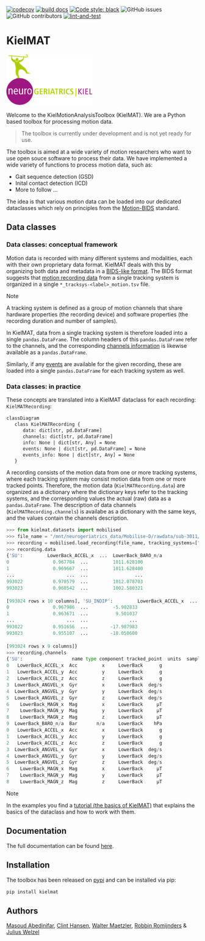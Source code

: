 [![codecov](https://codecov.io/gh/neurogeriatricskiel/KielMAT/graph/badge.svg?token=L578RHZ699)](https://codecov.io/gh/neurogeriatricskiel/KielMAT)
[![build docs](https://github.com/neurogeriatricskiel/KielMAT/actions/workflows/mkdocs.yml/badge.svg)](https://github.com/neurogeriatricskiel/KielMAT/actions/workflows/mkdocs.yml)
[![Code style: black](https://img.shields.io/badge/code%20style-black-000000.svg)](https://github.com/psf/black)
![GitHub issues](https://img.shields.io/github/issues-raw/neurogeriatricskiel/KielMAT)
![GitHub contributors](https://img.shields.io/github/contributors/neurogeriatricskiel/KielMAT)
[![lint-and-test](https://github.com/neurogeriatricskiel/KielMAT/actions/workflows/test-and-lint.yml/badge.svg)](https://github.com/neurogeriatricskiel/KielMAT/actions/workflows/test-and-lint.yml)

# KielMAT
![NeurogeriatricsLogo](ng_logo.png)

Welcome to the KielMotionAnalysisToolbox (KielMAT). We are a Python based toolbox for processing motion data.

> The toolbox is currently under development and is not yet ready for use.

The toolbox is aimed at a wide variety of motion researchers who want to use open souce software to process their data.
We have implemented a wide variety of functions to process motion data, such as:
-   Gait sequence detection (GSD)
-   Inital contact detection (ICD)
-   More to follow ...

The idea is that various motion data can be loaded into our dedicated dataclasses which rely on principles from the [Motion-BIDS](https://bids-specification.readthedocs.io/en/latest/modality-specific-files/motion.html) standard.

## Data classes
### Data classes: conceptual framework

Motion data is recorded with many different systems and modalities, each with their own proprietary data format. KielMAT deals with this by organizing both data and metadata in a [BIDS-like format](https://bids-specification.readthedocs.io/en/stable/modality-specific-files/motion.html). The BIDS format suggests that [motion recording data](https://bids-specification.readthedocs.io/en/stable/modality-specific-files/motion.html#motion-recording-data) from a single tracking system is organized in a single `*_tracksys-<label>_motion.tsv` file. 

> [!NOTE]  
> A tracking system is defined as a group of motion channels that share hardware properties (the recording device) and software properties (the recording duration and number of samples).

In KielMAT, data from a single tracking system is therefore loaded into a single `pandas.DataFrame`. The column headers of this `pandas.DataFrame` refer to the channels, and the corresponding [channels information](https://bids-specification.readthedocs.io/en/stable/modality-specific-files/motion.html#channels-description-_channelstsv) is likewise available as a `pandas.DataFrame`.

Similarly, if any [events](https://bids-specification.readthedocs.io/en/stable/modality-specific-files/task-events.html) are available for the given recording, these are loaded into a single `pandas.DataFrame` for each tracking system as well.

### Data classes: in practice
These concepts are translated into a KielMAT dataclass for each recording: `KielMATRecording`:
```mermaid
classDiagram
   class KielMATRecording {
      data: dict[str, pd.DataFrame]
      channels: dict[str, pd.DataFrame]
      info: None | dict[str, Any] = None
      events: None | dict[str, pd.DataFrame] = None
      events_info: None | dict[str, Any] = None
   }

```
 A recording consists of the motion data from one or more tracking systems, where each tracking system may consist motion data from one or more tracked points. Therefore, the motion data (`KielMATRecording.data`) are organized as a dictionary where the dictionary keys refer to the tracking systems, and the corresponding values the actual (raw) data as a `pandas.DataFrame`. The description of data channels (`KielMATRecording.channels`) is availabe as a dictionary with the same keys, and the values contain the channels description.
```python
>>> from kielmat.datasets import mobilised
>>> file_name = "/mnt/neurogeriatrics_data/Mobilise-D/rawdata/sub-3011/Free-living/data.mat"
>>> recording = mobilised.load_recording(file_name, tracking_systems=["SU", "SU_INDIP"], tracked_points=["LowerBack"])
>>> recording.data
{'SU':         LowerBack_ACCEL_x  ...  LowerBack_BARO_n/a
0                0.967784  ...         1011.628100
1                0.969667  ...         1011.628400
...                   ...  ...                 ...
993022           0.970579  ...         1012.078703
993023           0.960542  ...         1002.580321

[993024 rows x 10 columns], 'SU_INDIP':         LowerBack_ACCEL_x  ...  LowerBack_MAGN_z
0                0.967986  ...         -5.902833
1                0.963671  ...          9.501037
...                   ...  ...               ...
993022           0.951656  ...        -17.987983
993023           0.955107  ...        -18.050600

[993024 rows x 9 columns]}
>>> recording.channels
{'SU':                  name type component tracked_point  units  sampling_frequency
0   LowerBack_ACCEL_x  Acc         x     LowerBack      g               100.0
1   LowerBack_ACCEL_y  Acc         y     LowerBack      g               100.0
2   LowerBack_ACCEL_z  Acc         z     LowerBack      g               100.0
3  LowerBack_ANGVEL_x  Gyr         x     LowerBack  deg/s               100.0
4  LowerBack_ANGVEL_y  Gyr         y     LowerBack  deg/s               100.0
5  LowerBack_ANGVEL_z  Gyr         z     LowerBack  deg/s               100.0
6    LowerBack_MAGN_x  Mag         x     LowerBack     µT               100.0
7    LowerBack_MAGN_y  Mag         y     LowerBack     µT               100.0
8    LowerBack_MAGN_z  Mag         z     LowerBack     µT               100.0
9  LowerBack_BARO_n/a  Bar       n/a     LowerBack    hPa               100.0, 'SU_INDIP':                  name type component tracked_point  units  sampling_frequency
0   LowerBack_ACCEL_x  Acc         x     LowerBack      g               100.0
1   LowerBack_ACCEL_y  Acc         y     LowerBack      g               100.0
2   LowerBack_ACCEL_z  Acc         z     LowerBack      g               100.0
3  LowerBack_ANGVEL_x  Gyr         x     LowerBack  deg/s               100.0
4  LowerBack_ANGVEL_y  Gyr         y     LowerBack  deg/s               100.0
5  LowerBack_ANGVEL_z  Gyr         z     LowerBack  deg/s               100.0
6    LowerBack_MAGN_x  Mag         x     LowerBack     µT               100.0
7    LowerBack_MAGN_y  Mag         y     LowerBack     µT               100.0
8    LowerBack_MAGN_z  Mag         z     LowerBack     µT               100.0}
```

> [!NOTE]  
> In the examples you find a [tutorial (the basics of KielMAT)](https://neurogeriatricskiel.github.io/KielMAT/00_tutorial_basics/) that explains the basics of the dataclass and how to work with them.

## Documentation
The full documentation can be found [here](https://neurogeriatricskiel.github.io/KielMAT/).

## Installation
The toolbox has been released on [pypi](https://pypi.org/project/kielmat/) and can be installed via pip:
```bash
pip install kielmat
```

## Authors

[Masoud Abedinifar](https://github.com/masoudabedinifar), [Clint Hansen](mailto:c.hansen@neurologie.uni-kiel.de), [Walter Maetzler](mailto:w.maetzler@neurologie.uni-kiel.de), [Robbin Romijnders](https://github.com/rmndrs89) & [Julius Welzel](https://github.com/JuliusWelzel)
